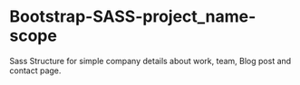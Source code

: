 # Bootstrap-SASS-project_name-scope
Sass Structure for simple company details about work, team, Blog post and contact page.
